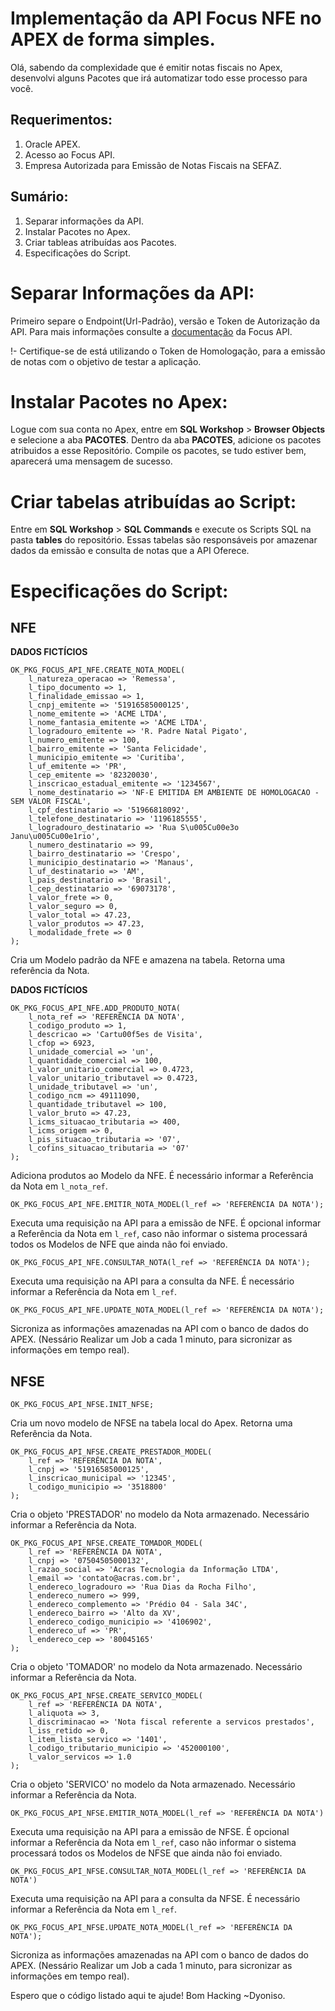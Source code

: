 # Implementação da API Focus NFE no APEX de forma simples.

Olá, sabendo da complexidade que é emitir notas fiscais no Apex, desenvolvi alguns
Pacotes que irá automatizar todo esse processo para você.

## Requerimentos:
1. Oracle APEX.
2. Acesso ao Focus API.
3. Empresa Autorizada para Emissão de Notas Fiscais na SEFAZ.

## Sumário:
1. Separar informações da API.
2. Instalar Pacotes no Apex.
3. Criar tableas atribuídas aos Pacotes.
4. Especificações do Script.

# Separar Informações da API:

Primeiro separe o Endpoint(Url-Padrão), versão e Token de Autorização da API.
Para mais informações consulte a [documentação](https://focusnfe.com.br/doc/?shell#introducao_autenticacao) da Focus API.

!- Certifique-se de está utilizando o Token de Homologação, para a emissão de notas com o objetivo de testar a aplicação.

# Instalar Pacotes no Apex:

Logue com sua conta no Apex, entre em **SQL Workshop** > **Browser Objects** e selecione a aba **PACOTES**.
Dentro da aba **PACOTES**, adicione os pacotes atribuidos a esse Repositório. Compile os pacotes, se tudo estiver bem, aparecerá uma
mensagem de sucesso.

# Criar tabelas atribuídas ao Script:

Entre em **SQL Workshop** > **SQL Commands** e execute os Scripts SQL na pasta **tables** do repositório. Essas tabelas são responsáveis por amazenar dados da emissão e consulta de notas que a API Oferece.

# Especificações do Script:

## NFE

**DADOS FICTÍCIOS**
``` 
OK_PKG_FOCUS_API_NFE.CREATE_NOTA_MODEL(
    l_natureza_operacao => 'Remessa',
    l_tipo_documento => 1,
    l_finalidade_emissao => 1,
    l_cnpj_emitente => '51916585000125',
    l_nome_emitente => 'ACME LTDA',
    l_nome_fantasia_emitente => 'ACME LTDA',
    l_logradouro_emitente => 'R. Padre Natal Pigato',
    l_numero_emitente => 100,
    l_bairro_emitente => 'Santa Felicidade',
    l_municipio_emitente => 'Curitiba',
    l_uf_emitente => 'PR',
    l_cep_emitente => '82320030',
    l_inscricao_estadual_emitente => '1234567',
    l_nome_destinatario => 'NF-E EMITIDA EM AMBIENTE DE HOMOLOGACAO - SEM VALOR FISCAL',
    l_cpf_destinatario => '51966818092',
    l_telefone_destinatario => '1196185555',
    l_logradouro_destinatario => 'Rua S\u005Cu00e3o Janu\u005Cu00e1rio',
    l_numero_destinatario => 99,
    l_bairro_destinatario => 'Crespo',
    l_municipio_destinatario => 'Manaus',
    l_uf_destinatario => 'AM',
    l_pais_destinatario => 'Brasil',
    l_cep_destinatario => '69073178',
    l_valor_frete => 0,
    l_valor_seguro => 0,
    l_valor_total => 47.23,
    l_valor_produtos => 47.23,
    l_modalidade_frete => 0
);
``` 
Cria um Modelo padrão da NFE e amazena na tabela. Retorna uma referência da Nota. 

**DADOS FICTÍCIOS**
```
OK_PKG_FOCUS_API_NFE.ADD_PRODUTO_NOTA(
    l_nota_ref => 'REFERÊNCIA DA NOTA',
    l_codigo_produto => 1,
    l_descricao => 'Cartu00f5es de Visita',
    l_cfop => 6923,
    l_unidade_comercial => 'un',
    l_quantidade_comercial => 100,
    l_valor_unitario_comercial => 0.4723,
    l_valor_unitario_tributavel => 0.4723,
    l_unidade_tributavel => 'un',
    l_codigo_ncm => 49111090,
    l_quantidade_tributavel => 100,
    l_valor_bruto => 47.23,
    l_icms_situacao_tributaria => 400,
    l_icms_origem => 0,
    l_pis_situacao_tributaria => '07',
    l_cofins_situacao_tributaria => '07'
);
``` 
Adiciona produtos ao Modelo da NFE. É necessário informar a Referência da Nota em ```l_nota_ref```.

```
OK_PKG_FOCUS_API_NFE.EMITIR_NOTA_MODEL(l_ref => 'REFERÊNCIA DA NOTA');
```
Executa uma requisição na API para a emissão de NFE. É opcional informar a Referência da Nota em ```l_ref```,
caso não informar o sistema processará todos os Modelos de NFE que ainda não foi enviado.

```
OK_PKG_FOCUS_API_NFE.CONSULTAR_NOTA(l_ref => 'REFERÊNCIA DA NOTA');
```
Executa uma requisição na API para a consulta da NFE. É necessário informar a Referência da Nota em ```l_ref```.

```
OK_PKG_FOCUS_API_NFE.UPDATE_NOTA_MODEL(l_ref => 'REFERÊNCIA DA NOTA');
```
Sicroniza as informações amazenadas na API com o banco de dados do APEX. (Nessário Realizar um Job a cada 1 minuto, para sicronizar as informações
em tempo real).

## NFSE

```
OK_PKG_FOCUS_API_NFSE.INIT_NFSE;
```
Cria um novo modelo de NFSE na tabela local do Apex. Retorna uma Referência da Nota.

```
OK_PKG_FOCUS_API_NFSE.CREATE_PRESTADOR_MODEL(
    l_ref => 'REFERÊNCIA DA NOTA',
    l_cnpj => '51916585000125',
    l_inscricao_municipal => '12345',
    l_codigo_municipio => '3518800'
);
```
Cria o objeto 'PRESTADOR' no modelo da Nota armazenado. Necessário informar a Referência da Nota.

```
OK_PKG_FOCUS_API_NFSE.CREATE_TOMADOR_MODEL(
    l_ref => 'REFERÊNCIA DA NOTA',
    l_cnpj => '07504505000132',
    l_razao_social => 'Acras Tecnologia da Informação LTDA',
    l_email => 'contato@acras.com.br',
    l_endereco_logradouro => 'Rua Dias da Rocha Filho',
    l_endereco_numero => 999,
    l_endereco_complemento => 'Prédio 04 - Sala 34C',
    l_endereco_bairro => 'Alto da XV',
    l_endereco_codigo_municipio => '4106902',
    l_endereco_uf => 'PR',
    l_endereco_cep => '80045165'
);
```
Cria o objeto 'TOMADOR' no modelo da Nota armazenado. Necessário informar a Referência da Nota.

```
OK_PKG_FOCUS_API_NFSE.CREATE_SERVICO_MODEL(
    l_ref => 'REFERÊNCIA DA NOTA',
    l_aliquota => 3,
    l_discriminacao => 'Nota fiscal referente a servicos prestados',
    l_iss_retido => 0,
    l_item_lista_servico => '1401',
    l_codigo_tributario_municipio => '452000100',
    l_valor_servicos => 1.0
);
```
Cria o objeto 'SERVICO' no modelo da Nota armazenado. Necessário informar a Referência da Nota.

```
OK_PKG_FOCUS_API_NFSE.EMITIR_NOTA_MODEL(l_ref => 'REFERÊNCIA DA NOTA')
```
Executa uma requisição na API para a emissão de NFSE. É opcional informar a Referência da Nota em ```l_ref```,
caso não informar o sistema processará todos os Modelos de NFSE que ainda não foi enviado.

```
OK_PKG_FOCUS_API_NFSE.CONSULTAR_NOTA_MODEL(l_ref => 'REFERÊNCIA DA NOTA')
```
Executa uma requisição na API para a consulta da NFSE. É necessário informar a Referência da Nota em ```l_ref```.

```
OK_PKG_FOCUS_API_NFSE.UPDATE_NOTA_MODEL(l_ref => 'REFERÊNCIA DA NOTA');
```
Sicroniza as informações amazenadas na API com o banco de dados do APEX. (Nessário Realizar um Job a cada 1 minuto, para sicronizar as informações
em tempo real).

Espero que o código listado aqui te ajude!
Bom Hacking ~Dyoniso.

